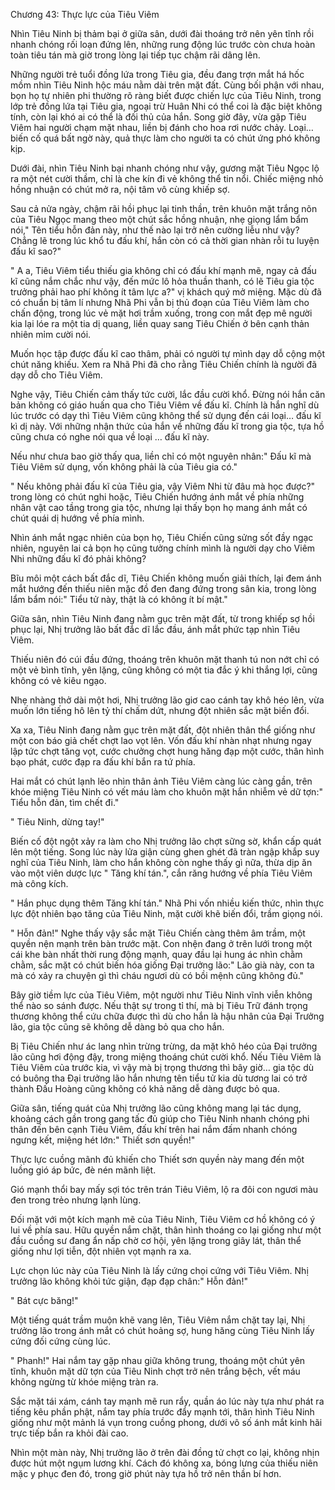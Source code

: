 




Chương 43: Thực lực của Tiêu Viêm


Nhìn Tiêu Ninh bị thảm bại ở giữa sân, dưới đài thoáng trở nên yên tĩnh rồi nhanh chóng rối loạn đứng lên, những rung động lúc trước còn chưa hoàn toàn tiêu tán mà giờ trong lòng lại tiếp tục chậm rãi dâng lên.

Những người trẻ tuổi đồng lứa trong Tiêu gia, đều đang trợn mắt há hốc mồm nhìn Tiêu Ninh hộc máu nằm dài trên mặt đất. Cùng bối phận với nhau, bọn họ tự nhiên phi thường rõ ràng biết được chiến lực của Tiêu Ninh, trong lớp trẻ đồng lứa tại Tiêu gia, ngoại trừ Huân Nhi có thể coi là đặc biệt không tính, còn lại khó ai có thể là đối thủ của hắn. Song giờ đây, vừa gặp Tiêu Viêm hai người chạm mặt nhau, liền bị đánh cho hoa rơi nước chảy. Loại… biến cố quá bất ngờ này, quả thực làm cho người ta có chút ứng phó không kịp.

Dưới đài, nhìn Tiêu Ninh bại nhanh chóng như vậy, gương mặt Tiêu Ngọc lộ ra một nét cười thầm, chỉ là che kín đi vẻ không thể tin nổi. Chiếc miệng nhỏ hồng nhuận có chút mở ra, nội tâm vô cùng khiếp sợ.

Sau cả nửa ngày, chậm rãi hồi phục lại tinh thần, trên khuôn mặt trắng nõn của Tiêu Ngọc mang theo một chút sắc hồng nhuận, nhẹ giọng lẩm bẩm nói," Tên tiểu hỗn đản này, như thế nào lại trở nên cường liễu như vậy? Chẳng lẽ trong lúc khổ tu đấu khí, hắn còn có cả thời gian nhàn rỗi tu luyện đấu kĩ sao?"

" A a, Tiêu Viêm tiểu thiếu gia không chỉ có đấu khí mạnh mẽ, ngay cả đấu kĩ cũng nắm chắc như vậy, đến mức lô hỏa thuần thanh, có lẽ Tiêu gia tộc trưởng phải hao phí không ít tâm lực a?" vị khách quý mở miệng. Mặc dù đã có chuẩn bị tâm lí nhưng Nhã Phi vẫn bị thủ đoạn của Tiêu Viêm làm cho chấn động, trong lúc vẻ mặt hơi trầm xuống, trong con mắt đẹp mê người kia lại lóe ra một tia dị quang, liền quay sang Tiêu Chiến ở bên cạnh thản nhiên mỉm cười nói.

Muốn học tập được đấu kĩ cao thâm, phải có người tự mình dạy dỗ cộng một chút năng khiếu. Xem ra Nhã Phi đã cho rằng Tiêu Chiến chính là người đã dạy dỗ cho Tiêu Viêm.

Nghe vậy, Tiêu Chiến cảm thấy tức cười, lắc đầu cười khổ. Đừng nói hắn căn bản không có giáo huấn qua cho Tiêu Viêm về đấu kĩ. Chính là hắn nghĩ dù lúc trước có dạy thì Tiêu Viêm cũng không thể sử dụng đến cái loại… đấu kĩ kì dị này. Với những nhận thức của hắn về những đấu kĩ trong gia tộc, tựa hồ cũng chưa có nghe nói qua về loại … đấu kĩ này.

Nếu như chưa bao giờ thấy qua, liền chỉ có một nguyên nhân:" Đấu kĩ mà Tiêu Viêm sử dụng, vốn không phải là của Tiêu gia có."

" Nếu không phải đấu kĩ của Tiêu gia, vậy Viêm Nhi từ đâu mà học được?" trong lòng có chút nghi hoặc, Tiêu Chiến hướng ánh mắt về phía những nhân vật cao tầng trong gia tộc, nhưng lại thấy bọn họ mang ánh mắt có chút quái dị hướng về phía mình.

Nhìn ánh mắt ngạc nhiên của bọn họ, Tiêu Chiến cũng sửng sốt đầy ngạc nhiên, nguyên lai cả bọn họ cũng tưởng chính mình là người dạy cho Viêm Nhi những đấu kĩ đó phải không?

Bĩu môi một cách bất đắc dĩ, Tiêu Chiến không muốn giải thích, lại đem ánh mắt hướng đến thiếu niên mặc đồ đen đang đứng trong sân kia, trong lòng lẩm bẩm nói:" Tiểu tử này, thật là có không ít bí mật."

Giữa sân, nhìn Tiêu Ninh đang nằm gục trên mặt đất, từ trong khiếp sợ hồi phục lại, Nhị trưởng lão bất đắc dĩ lắc đầu, ánh mắt phức tạp nhìn Tiêu Viêm.

Thiếu niên đó cúi đầu đứng, thoáng trên khuôn mặt thanh tú non nớt chỉ có một vẻ bình tĩnh, yên lặng, cũng không có một tia đắc ý khi thắng lợi, cũng không có vẻ kiêu ngạo.

Nhẹ nhàng thở dài một hơi, Nhị trưởng lão giơ cao cánh tay khô héo lên, vừa muốn lớn tiếng hô lên tỷ thí chấm dứt, nhưng đột nhiên sắc mặt biến đổi.

Xa xa, Tiêu Ninh đang nằm gục trên mặt đất, đột nhiên thân thể giống như một con báo giả chết chợt lao vọt lên. Vốn đấu khí nhàn nhạt nhưng ngay lập tức chợt tăng vọt, cước chưởng chợt hung hăng đạp một cước, thân hình bạo phát, cước đạp ra đấu khí bắn ra tứ phía.

Hai mắt có chút lạnh lẽo nhìn thân ảnh Tiêu Viêm càng lúc càng gần, trên khóe miệng Tiêu Ninh có vết máu làm cho khuôn mặt hắn nhiễm vẻ dữ tợn:" Tiểu hỗn đản, tìm chết đi."

" Tiêu Ninh, dừng tay!"

Biến cố đột ngột xảy ra làm cho Nhị trưởng lão chợt sững sờ, khẩn cấp quát lên một tiếng. Song lúc này lửa giận cùng ghen ghét đã tràn ngập khắp suy nghĩ của Tiêu Ninh, làm cho hắn không còn nghe thấy gì nữa, thừa dịp ăn vào một viên dược lực " Tăng khí tán.", cắn răng hướng về phía Tiêu Viêm mà công kích.

" Hắn phục dụng thêm Tăng khí tán." Nhã Phi vốn nhiều kiến thức, nhìn thực lực đột nhiên bạo tăng của Tiêu Ninh, mặt cười khẽ biến đổi, trầm giọng nói.

" Hỗn đản!" Nghe thấy vậy sắc mặt Tiêu Chiến càng thêm âm trầm, một quyền nện mạnh trên bàn trước mặt. Con nhện đang ở trên lưới trong một cái khe bàn nhất thời rung động mạnh, quay đầu lại hung ác nhìn chằm chằm, sắc mặt có chút biến hóa giống Đại trưởng lão:" Lão già này, con ta mà có xảy ra chuyện gì thì cháu ngươi dù có bồi mệnh cũng không đủ."

Bây giờ tiềm lực của Tiêu Viêm, một người như Tiêu Ninh vĩnh viễn không thể nào so sánh được. Nếu thật sự trong tỉ thí, mà bị Tiêu Trữ đánh trọng thương không thể cứu chữa được thì dù cho hắn là hậu nhân của Đại Trưởng lão, gia tộc cũng sẽ không dễ dàng bỏ qua cho hắn.

Bị Tiêu Chiến như ác lang nhìn trừng trừng, da mặt khô héo của Đại trưởng lão cũng hơi động đậy, trong miệng thoáng chút cười khổ. Nếu Tiêu Viêm là Tiêu Viêm của trước kia, vì vậy mà bị trọng thương thì bây giờ… gia tộc dù có buông tha Đại trưởng lão hắn nhưng tên tiểu tử kia dù tương lai có trở thành Đấu Hoàng cũng không có khả năng dễ dàng được bỏ qua.

Giữa sân, tiếng quát của Nhị trưởng lão cũng không mang lại tác dụng, khoảng cách gần trong gang tấc đủ giúp cho Tiêu Ninh nhanh chóng phi thân đến bên cạnh Tiêu Viêm, đấu khí trên hai nắm đấm nhanh chóng ngưng kết, miệng hét lớn:" Thiết sơn quyền!"

Thực lực cuồng mãnh đủ khiến cho Thiết sơn quyền này mang đến một luồng gió áp bức, đè nén mãnh liệt.

Gió mạnh thổi bay mấy sợi tóc trên trán Tiêu Viêm, lộ ra đôi con ngươi màu đen trong trẻo nhưng lạnh lùng.

Đối mặt với một kích mạnh mẽ của Tiêu Ninh, Tiêu Viêm cơ hồ không có ý lui về phía sau. Hữu quyền nắm chặt, thân hình thoáng co lại giống như một đầu cuồng sư đang ẩn nấp chờ cơ hội, yên lặng trong giây lát, thân thể giống như lợi tiễn, đột nhiên vọt mạnh ra xa.

Lực chọn lúc này của Tiêu Ninh là lấy cứng chọi cứng với Tiêu Viêm. Nhị trưởng lão không khỏi tức giận, đạp đạp chân:" Hỗn đản!"

" Bát cực băng!"

Một tiếng quát trầm muộn khẽ vang lên, Tiêu Viêm nắm chặt tay lại, Nhị trưởng lão trong ánh mắt có chút hoảng sợ, hung hăng cùng Tiêu Ninh lấy cứng đối cứng cùng lúc.

" Phanh!" Hai nắm tay gặp nhau giữa không trung, thoáng một chút yên tĩnh, khuôn mặt dữ tợn của Tiêu Ninh chợt trở nên trắng bệch, vết máu không ngừng từ khóe miệng tràn ra.

Sắc mặt tái xám, cánh tay mạnh mẽ run rẩy, quần áo lúc này tựa như phát ra tiếng kêu phần phật, nắm tay phía trước đẩy mạnh tới, thân hình Tiêu Ninh giống như một mảnh lá vụn trong cuồng phong, dưới vô số ánh mắt kinh hãi trực tiếp bắn ra khỏi đài cao.

Nhìn một màn này, Nhị trưởng lão ở trên đài đồng tử chợt co lại, không nhịn được hút một ngụm lương khí. Cách đó không xa, bóng lưng của thiếu niên mặc y phục đen đó, trong giờ phút này tựa hồ trở nên thần bí hơn.




